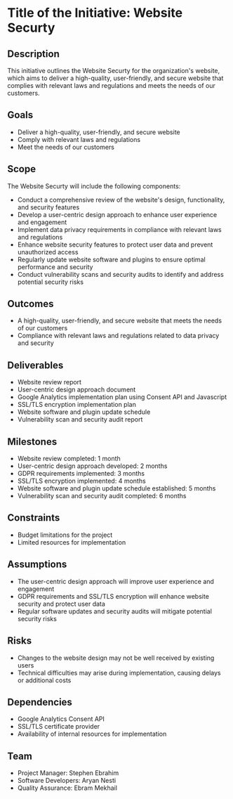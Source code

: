 # Title of the Initiative: Website Securty

## Description
This initiative outlines the Website Securty for the organization's website, which aims to deliver a high-quality, user-friendly, and secure website that complies with relevant laws and regulations and meets the needs of our customers.

## Goals
- Deliver a high-quality, user-friendly, and secure website
- Comply with relevant laws and regulations
- Meet the needs of our customers

## Scope
The Website Securty will include the following components:

- Conduct a comprehensive review of the website's design, functionality, and security features
- Develop a user-centric design approach to enhance user experience and engagement
- Implement data privacy requirements in compliance with relevant laws and regulations
- Enhance website security features to protect user data and prevent unauthorized access
- Regularly update website software and plugins to ensure optimal performance and security
- Conduct vulnerability scans and security audits to identify and address potential security risks

## Outcomes
- A high-quality, user-friendly, and secure website that meets the needs of our customers
- Compliance with relevant laws and regulations related to data privacy and security

## Deliverables
- Website review report
- User-centric design approach document
- Google Analytics implementation plan using Consent API and Javascript
- SSL/TLS encryption implementation plan
- Website software and plugin update schedule
- Vulnerability scan and security audit report

## Milestones
- Website review completed: 1 month
- User-centric design approach developed: 2 months
- GDPR requirements implemented: 3 months
- SSL/TLS encryption implemented: 4 months
- Website software and plugin update schedule established: 5 months
- Vulnerability scan and security audit completed: 6 months

## Constraints
- Budget limitations for the project
- Limited resources for implementation

## Assumptions
- The user-centric design approach will improve user experience and engagement
- GDPR requirements and SSL/TLS encryption will enhance website security and protect user data
- Regular software updates and security audits will mitigate potential security risks

## Risks
- Changes to the website design may not be well received by existing users
- Technical difficulties may arise during implementation, causing delays or additional costs

## Dependencies
- Google Analytics Consent API
- SSL/TLS certificate provider
- Availability of internal resources for implementation

## Team
- Project Manager: Stephen Ebrahim
- Software Developers: Aryan Nesti
- Quality Assurance: Ebram Mekhail
